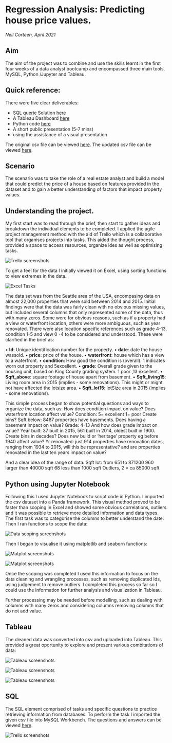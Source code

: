 # Regression Analysis: Predicting house price values.

_Neil Corteen, April 2021_


## Aim

The aim of the project was to combine and use the skills learnt in the first four weeks of a data analyst bootcamp and encompassed three main tools, MySQL, Python /Jupyter and  Tableau.


## Quick reference:
There were five clear deliverables:

- SQL querie Solution [here](./SQL/SQL_Solution.md)
- A Tableau Dashboard [here](./Tableau/Tablue.md)
- Python code [here](./Jupyter/Documents/Regression_Analysis_Exploration.md)
- A short public presentation (5-7 mins)
- using the assistance of a visual presentation

The original csv file can be viewed [here](./OriginalData/regression_data.csv).
The updated csv file can be viewed [here](./UpdatedData/house_price_data.csv).


## Scenario

The scenario was to take the role of a real estate analyst and build a model that could predict the price of a house based on features provided in the dataset and to gain a better understanding of factors that impact property values.


## Understanding the project.

My first start was to read through the brief, then start to gather ideas and breakdown the individual elements to be completed. I applied the agile project management method with the aid of Trello which is a collaborative tool that organises projects into tasks. This aided the thought process, provided a space to access resources, organize ides as well as optimising tasks. 
                                
![Trello screenshots](./Images/trelloscreenshot1.png "Project tasks overview")
 
To get a feel for the data I initially viewed it on Excel, using sorting functions to view extremes in the data. 

![Excel Tasks](./Images/excelscreenshot1.png "Dataset overview in Excel")

The data set was from the Seattle area of the USA, encompasing data on almost 22,000 properties that were sold between 2014 and 2015. Initial findings were that the data was fairly clean with no obvious missing values, but included several columns that only represented some of the data, thus with many zeros. Some were for obvious reasons, such as if a property had a view or waterfront location, others were more ambiguous, such as year renovated. There were also location specific references such as grade 4-13, condition 1-5 and view 0 -4 to be considered and understood. These were clarified in the brief as:

•    **Id**: Unique identification number for the property.
•    **date**: date the house wassold.
•   **price**: price of the house.
•   **waterfront**: house which has a view to a waterfront.
•   **condition**: How good the condition is (overall). 1 indicates worn out property and 5excellent.
•   **grade**: Overall grade given to the housing unit, based on King County grading system. 1 poor ,13 excellent.
•   **Sqft_above**: square footage of house apart from basement.
•   **Sqft_living15**: Living room area in 2015 (implies - some renovations). This might or might not have affected the lotsize area.
•   **Sqft_lot15**: lotSize area in 2015 (implies - some renovations).


This simple process began to show potential questions and ways to organize the data, such as:
How does condition impact on value?
Does waterfront location affect value?
Condition: 5= excellent 1= poor Create bins?
Sqft below: 8487 properties have basements. Does having a basement impact on value?
Grade:  4-13 And how does grade impact on value?
Year built: 37 built in 2015, 561 built in 2014, oldest built in 1900. Create bins in decades? Does new build or  ‘heritage’ property eg before 1940 affect value?
Yr renovated: just 914 properties have renovation dates, ranging from 1934 to 2015, will this be representative? and are properties renovated in the last ten years impact on value?

And a clear idea of the range of data:
Sqft lot: from 651 to 871200
960 larger than 40000 sqft
68 less than 1000 sqft
Outliers, 2 = ca 85000 sqft


## Python using Jupyter Notebook
Following this I used Jupyter Notebook to script code in Python. I imported the csv dataset into a Panda framework. This visual method proved to be faster than scoping in Excel and showed some obvious correlations, outliers and it was possible to retrieve more detailed information and data types. The first task was to categorise the columns to better understand the date. Then I ran functions to scope the data:

![Data scoping screenshots](./Images/scoutingscreenshot.png "Project tasks overview")

Then I began to visualise it using matplotlib and seaborn functions: 

![Matplot screenshots](./Images/matplotscreenshot1.png "Project tasks overview")

![Matplot screenshots](./Images/matplotscreenshot2.png "Project tasks overview")

Once the scoping was completed I used this information to focus on the data cleaning and wrangling processes, such as removing duplicated Ids, using judgement to remove outliers. I completed this process so far so I could use the information for further analysis and visualization in Tableau. 

Further processing may be needed before modelling, such as dealing with columns with many zeros and considering columns removing columns that do not add value.


## Tableau
The cleaned data was converted into csv and uploaded into Tableau. This provided a great oportunity to explore and present various combitations of data:  

![Tableau screenshots](./Images/tableauscreenshot1.png "Project tasks overview")

![Tableau screenshots](./Images/tableauscreenshot2.png "Project tasks overview")

![Tableau screenshots](./Images/tableauscreenshot3.png "Project tasks overview")


## SQL
The SQL element comprised of tasks and specific questions to practice retrieving information from databases. To perform the task I imported the given csv file into MySQL Workbench. The questions and answers can be viewed [here](./SQL/SQL_Solution.md).

![Trello screenshots](./Images/sqlworkbenchcreenshot1.png "Project tasks overview")


